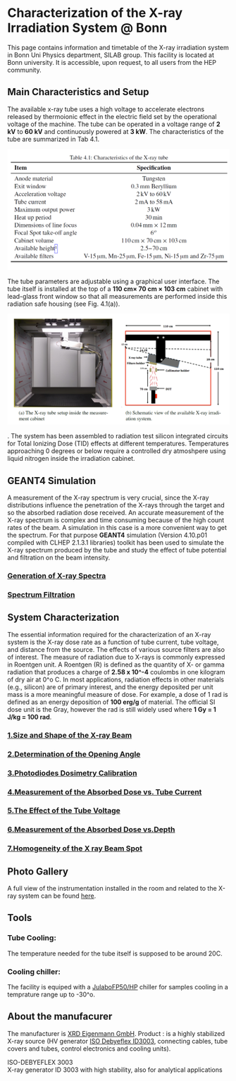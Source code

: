# Characterization of the X-ray Irradiation System @ Bonn
This page contains information and timetable of the X-ray irradiation system in Bonn Uni Physics department, SILAB group. This facility is located at Bonn university. It is accessible, upon request, to all users from the HEP community.
## Main Characteristics and Setup
The available x-ray tube uses a high voltage to accelerate electrons released by thermoionic effect in the electric field set by the operational voltage of the machine. The tube can be operated in a voltage range of **2 kV** to **60 kV** and continuously powered at **3 kW**. The characteristics of the tube are summarized in Tab 4.1.<p align="center"><img src="https://github.com/ahmedqamesh/Xray_Irradiation_System_Bonn/blob/master/images/tablexray.png" width = 600 title=""></p>The tube parameters are adjustable using a graphical user interface. The tube itself is installed at the top of a **110 cm× 70 cm × 103 cm** cabinet with lead-glass front window so that all measurements are performed inside this radiation safe housing (see Fig. 4.1(a)).<p align="center"><img src="https://github.com/ahmedqamesh/Xray_Irradiation_System_Bonn/blob/master/images/tablexraycabinet.png" width = 700 title=""></p>.
The system has been assembled to radiation test silicon integrated circuits for Total Ionizing Dose (TID) effects at different temperatures. Temperatures approaching 0 degrees or below require a controlled dry atmoshpere using liquid nitrogen inside the irradiation cabinet.
## GEANT4 Simulation
A measurement of the X-ray spectrum is very crucial, since the X-ray distributions influence the penetration of the X-rays through the target and so the absorbed radiation dose received. An accurate measurement of the X-ray spectrum is complex and time consuming because of the high count rates of the beam. A simulation in this case is a more convenient way to get the spectrum. For that purpose **GEANT4** simulation (Version 4.10.p01 compiled with CLHEP 2.1.3.1 libraries) toolkit has been
used to simulate the X-ray spectrum produced by the tube and study the effect of tube potential and
filtration on the beam intensity.
### [Generation of X-ray Spectra](https://github.com/ahmedqamesh/Xray_Irradiation_System_Bonn/edit/master/README.md)
### [Spectrum Filtration](https://github.com/ahmedqamesh/Xray_Irradiation_System_Bonn/edit/master/README.md)

## System Characterization
The essential information required for the characterization of an X-ray system is the X-ray dose rate as a function of tube current, tube voltage, and distance from the source. The effects of various source filters are also of interest. The measure of radiation due to X-rays is commonly expressed in Roentgen unit. A Roentgen (R) is defined as the quantity of X- or gamma radiation that produces a charge of **2.58 x 10^-4** coulombs in one kilogram of dry air at 0^o C. In most applications, radiation effects in other materials (e.g., silicon) are of primary interest, and the energy deposited per unit mass is a more meaningful measure of dose. For example, a dose of 1 rad is defined as an energy deposition of **100 erg/g** of material. The official SI dose unit is the Gray, however the rad is still widely used where **1 Gy = 1 J/kg = 100 rad**.
### [1.Size and Shape of the X-ray Beam](https://github.com/ahmedqamesh/Xray_Irradiation_System_Bonn/wiki/1.Size-and-Shape-of-the-X-ray-Beam)
### [2.Determination of the Opening Angle](https://github.com/ahmedqamesh/Xray_Irradiation_System_Bonn/wiki/2.Determination-of-the-Opening-Angle)
### [3.Photodiodes Dosimetry Calibration](https://github.com/ahmedqamesh/Xray_Irradiation_System_Bonn/wiki/3.Photodiodes-Dosimetry-Calibration)
### [4.Measurement of the Absorbed Dose vs. Tube Current](https://github.com/ahmedqamesh/Xray_Irradiation_System_Bonn/wiki/4.Measurement-of-the-Absorbed-Dose-vs.-Tube-Current)
### [5.The Effect of the Tube Voltage](https://github.com/ahmedqamesh/Xray_Irradiation_System_Bonn/wiki/5.The-Effect-of-the-Tube-Voltage)

### [6.Measurement of the Absorbed Dose vs.Depth](https://github.com/ahmedqamesh/Xray_Irradiation_System_Bonn/wiki/6.-Measurement-of-the-Absorbed-Dose-vs.-Depth)

### [7.Homogeneity of the X ray Beam Spot](https://github.com/ahmedqamesh/Xray_Irradiation_System_Bonn/wiki/7.-Homogeneity-of-the-X-ray-Beam-Spot)

## Photo Gallery
A full view of the instrumentation installed in the room and related to the X-ray system can be found [here](https://github.com/ahmedqamesh/Xray_Irradiation_System_Bonn/wiki/Photo-Gallery). 
## Tools
### Tube Cooling: 
The temperature needed for the tube itself is supposed to be around 20C. 
### Cooling chiller:
The facility is equiped with a [JulaboFP50/HP](https://github.com/ahmedqamesh/Xray_Irradiation_System_Bonn/blob/master/docs/Manual_Julabo_FP50_HP.pdf) chiller for samples cooling in a temprature range up to -30^o.
## About the manufacurer
The manufacturer is [XRD Eigenmann GmbH](https://www.xrd-eigenmann.de/de/startseite).
Product : is a highly stabilized X-ray source (HV generator [ISO Debyeflex ID3003](https://github.com/ahmedqamesh/Xray_Irradiation_System_Bonn/blob/master/docs/Manual_ISO-DEBYEFLEX%203003_English.pdf), connecting cables, tube covers and tubes, control electronics and cooling units).






ISO-DEBYEFLEX 3003	
X-ray generator ID 3003 with high stability, also for analytical applications

